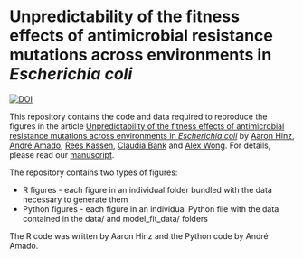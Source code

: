 # Unpredictability of the fitness effects of antimicrobial resistance mutations across environments in *Escherichia coli*

[![DOI](https://zenodo.org/badge/DOI/10.5281/zenodo.11111574.svg)](https://doi.org/10.5281/zenodo.11111574)

This repository contains the code and data required to reproduce the figures in the article [Unpredictability of the fitness effects of antimicrobial resistance mutations across environments in *Escherichia coli*](https://doi.org/10.1093/molbev/msae086) by [Aaron Hinz](https://orcid.org/0000-0003-4438-7043), [André Amado](https://andreamado.github.io/me/), [Rees Kassen](https://orcid.org/0000-0002-5617-4259), [Claudia Bank](https://orcid.org/0000-0003-4730-758X) and [Alex Wong](https://scholar.google.com/citations?hl=en&user=6zoyOd8AAAAJ). For details, please read our [manuscript](https://doi.org/10.1093/molbev/msae086).

The repository contains two types of figures:
- R figures - each figure in an individual folder bundled with the data necessary to generate them
- Python figures - each figure in an individual Python file with the data contained in the data/ and model_fit_data/ folders

The R code was written by Aaron Hinz and the Python code by André Amado.